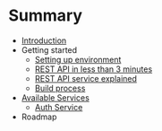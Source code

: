 # Summary

* [Introduction](README.md)
* Getting started
   * [Setting up environment](setting_up_environment.md)
   * [REST API in less than 3 minutes](rest_api_in_less_than_3_minutes.md)
   * [REST API service explained](rest_api_service_explained.md)
   * [Build process](build_process.md)
* [Available Services](available_services.md)
   * [Auth Service](auth_service.md)
* Roadmap